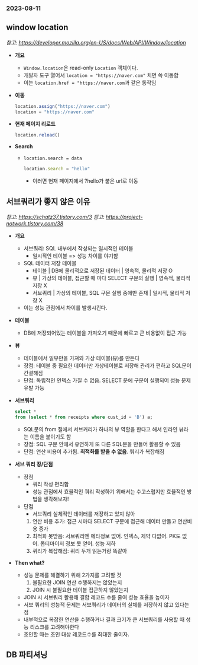 ### 2023-08-11

## window location
*참고: https://developer.mozilla.org/en-US/docs/Web/API/Window/location*
- **개요**
  - `Window.location`은 read-only `Location` 객체이다. 
  - 개발자 도구 열어서 `location = "https://naver.com"` 치면 쓱 이동함
  - 이는 `location.href = "https://naver.com`과 같은 동작임

- **이동**
    ```js
    location.assign("https://naver.com")
    location = "https://naver.com"
    ```

- **현재 페이지 리로드**
    ```js
    location.reload()
    ```

- **Search**
  - `location.search = data`
    ```js
    location.search = "hello"
    ```
    - 이러면 현재 페이지에서 ?hello가 붙은 url로 이동

## 서브쿼리가 좋지 않은 이유
*참고: https://schatz37.tistory.com/3*
*참고: https://project-notwork.tistory.com/38*
- **개요**
  - 서브쿼리: SQL 내부에서 작성되는 일시적인 테이블
    - 일시적인 테이블 => 성능 차이를 야기함
  - SQL 데이터 저장 테이블
    - 테이블   |  DB에 물리적으로 저장된 데이터                   | 영속적, 물리적 저장 O
    - 뷰      |  가상의 테이블, 접근할 때 마다 SELECT 구문의 실행   | 영속적, 물리적 저장 X
    - 서브쿼리  |  가상의 테이블, SQL 구문 실행 중에만 존재          | 일시적, 물리적 저장 X
  - 이는 성능 관점에서 차이를 발생시킨다. 

- **테이블**
  - DB에 저장되어있는 테이블을 가져오기 때문에 빠르고 큰 비용없이 접근 가능

- **뷰**
  - 테이블에서 일부만을 가져와 가상 테이블(뷰)를 만든다
  - 장점: 테이블 중 필요한 데이터만 가상테이블로 저장해 관리가 편하고 SQL문이 간결해짐
  - 단점: 독립적인 인덱스 가질 수 없음. SELECT 문에 구문이 실행되어 성능 문제 유발 가능

- **서브쿼리**
    ```sql
    select *
    from (select * from receipts where cust_id = 'B') a;
    ```
  - SQL문의 from 절에서 서브커리가 하나의 뷰 역할을 한다고 해서 인라인 뷰라는 이름을 붙이기도 함
  - 장점: SQL 구문 안에서 유연하게 또 다른 SQL문을 만들어 활용할 수 있음
  - 단점: 연산 비용이 추가됨. **최적화를 받을 수 없음**. 쿼리가 복잡해짐

- **서브 쿼리 장/단점**
  - 장점
    - 쿼리 작성 편리함
    - 성능 관점에서 효율적인 쿼리 작성하기 위해서는 수고스럽지만 효율적인 방법을 생각해보자!
  - 단점
    - 서브쿼리 실체적인 데이터를 저장하고 있지 않아
    1. 연산 비용 추가: 접근 시마다 SELECT 구문에 접근해 데이터 만들고 연산비용 증가
    2. 최적화 못받음: 서브쿼리엔 메타정보 없어. 인덱스, 제약 다없어. PK도 없어. 옵티마이저 정보 못 얻어. 성능 저하
    3. 쿼리가 복잡해짐: 쿼리 두개 읽는거랑 똑같아

- **Then what?**
  - 성능 문제를 해결하기 위해 2가지를 고려할 것
    1. 불필요한 JOIN 연산 수행하지는 않았는지
    2. JOIN 시 불필요한 테이블 접근하지 않았는지
  - JOIN 시 서브쿼리 활용해 결합 레코드 수를 줄여 성능 효율을 높이자
  - 서브 쿼리의 성능적 문제는 서브쿼리가 데이터의 실체를 저장하지 않고 있다는 점
  - 내부적으로 복잡한 연산을 수행하거나 결과 크기가 큰 서브쿼리를 사용할 때 성능 리스크를 고려해야한다
  - 조인할 때는 조인 대상 레코드수를 최대한 줄이자. 

## DB 파티셔닝

